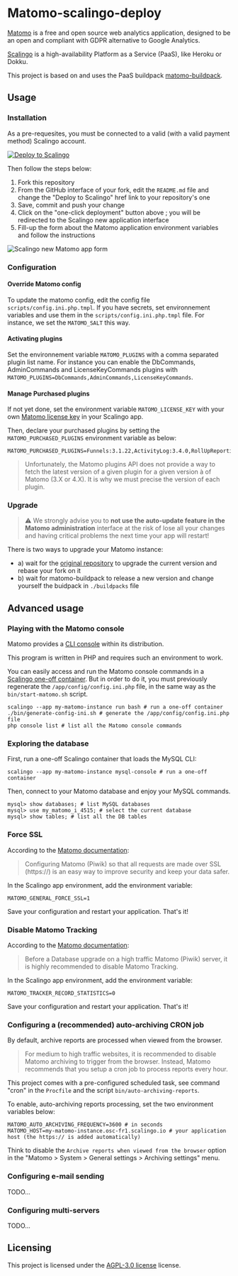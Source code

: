 # Matomo-scalingo-deploy

[Matomo](https://matomo.org) is a free and open source web analytics application, designed to be an open and compliant with GDPR alternative to Google Analytics.

[Scalingo](https://scalingo.com) is a high-availability Platform as a Service (PaaS), like Heroku or Dokku.

This project is based on and uses the PaaS buildpack [matomo-buildpack](https://github.com/1024pix/matomo-buildpack).

## Usage

### Installation

As a pre-requesites, you must be connected to a valid (with a valid payment method) Scalingo account.

[![Deploy to Scalingo](https://cdn.scalingo.com/deploy/button.svg)](https://my.scalingo.com/deploy?source=https://github.com/edulib-france/matomo-scalingo-deploy)

Then follow the steps below:

1. Fork this repository
2. From the GitHub interface of your fork, edit the `README.md` file and change the "Deploy to Scalingo" href link to your repository's one
3. Save, commit and push your change
4. Click on the "one-click deployment" button above ; you will be redirected to the Scalingo new application interface
5. Fill-up the form about the Matomo application environment variables and follow the instructions

![Scalingo new Matomo app form](assets/scalingo_new_matomo_app_form.png)

### Configuration

#### Override Matomo config

To update the matomo config, edit the config file `scripts/config.ini.php.tmpl`.
If you have secrets, set environnement variables and use them in the `scripts/config.ini.php.tmpl` file. For instance, we set the `MATOMO_SALT` this way.

#### Activating plugins

Set the environnement variable `MATOMO_PLUGINS` with a comma separated plugin list name. For instance you can enable the DbCommands, AdminCommands and LicenseKeyCommands plugins with `MATOMO_PLUGINS=DbCommands,AdminCommands,LicenseKeyCommands`.

#### Manage Purchased plugins

If not yet done, set the environment variable `MATOMO_LICENSE_KEY` with your own [Matomo license key](https://fr.matomo.org/faq/how-to/how-do-i-get-a-license-key-for-the-maxmind-geolocation-database/) in your Scalingo app.

Then, declare your purchased plugins by setting the `MATOMO_PURCHASED_PLUGINS` environment variable as below:

```shell script
MATOMO_PURCHASED_PLUGINS=Funnels:3.1.22,ActivityLog:3.4.0,RollUpReporting:3.2.7
```

> Unfortunately, the Matomo plugins API does not provide a way to fetch the latest version of a given plugin for a given version à of Matomo (3.X or 4.X). It is why we must precise the version of each plugin.

### Upgrade

> ⚠️ We strongly advise you to **not use the auto-update feature in the Matomo administration** interface at the risk of lose all your changes and having critical problems the next time your app will restart! 

There is two ways to upgrade your Matomo instance:
- a) wait for the [original repository](https://my.scalingo.com/deploy?source=https://github.com/edulib-france/matomo-scalingo-deploy) to upgrade the current version and rebase your fork on it
- b) wait for matomo-buildpack to release a new version and change yourself the buidpack in `./buildpacks` file

## Advanced usage

### Playing with the Matomo console

Matomo provides a [CLI console](https://developer.matomo.org/guides/piwik-on-the-command-line) within its distribution.

This program is written in PHP and requires such an environment to work.

You can easily access and run the Matomo console commands in a [Scalingo one-off container](https://doc.scalingo.com/platform/app/tasks). But in order to do it, you must previously regenerate the `/app/config/config.ini.php` file, in the same way as the `bin/start-matomo.sh` script.

```shell script
scalingo --app my-matomo-instance run bash # run a one-off container
./bin/generate-config-ini.sh # generate the /app/config/config.ini.php file
php console list # list all the Matomo console commands
```

### Exploring the database

First, run a one-off Scalingo container that loads the MySQL CLI:

```shell script
scalingo --app my-matomo-instance mysql-console # run a one-off container
```

Then, connect to your Matomo database and enjoy your MySQL commands.

```shell script
mysql> show databases; # list MySQL databases
mysql> use my_matomo_i_4515; # select the current database
mysql> show tables; # list all the DB tables
```

### Force SSL

According to the [Matomo documentation](https://fr.matomo.org/faq/how-to/faq_91/):

> Configuring Matomo (Piwik) so that all requests are made over SSL (https://) is an easy way to improve security and keep your data safer.

In the Scalingo app environment, add the environment variable:

```
MATOMO_GENERAL_FORCE_SSL=1
```

Save your configuration and restart your application. That's it!

### Disable Matomo Tracking

According to the [Matomo documentation](https://matomo.org/faq/how-to/faq_111/):

> Before a Database upgrade on a high traffic Matomo (Piwik) server, it is highly recommended to disable Matomo Tracking.

In the Scalingo app environment, add the environment variable:

```
MATOMO_TRACKER_RECORD_STATISTICS=0
```

Save your configuration and restart your application. That's it!

### Configuring a (recommended) auto-archiving CRON job

By default, archive reports are processed when viewed from the browser.

> For medium to high traffic websites, it is recommended to disable Matomo archiving to trigger from the browser. Instead, Matomo recommends that you setup a cron job to process reports every hour.

This project comes with a pre-configured scheduled task, see command "cron" in the `Procfile` and the script `bin/auto-archiving-reports`.

To enable, auto-archiving reports processing, set the two environment variables below:

```shell script
MATOMO_AUTO_ARCHIVING_FREQUENCY=3600 # in seconds
MATOMO_HOST=my-matomo-instance.osc-fr1.scalingo.io # your application host (the https:// is added automatically)
```

Think to disable the `Archive reports when viewed from the browser` option in the "Matomo > System > General settings > Archiving settings" menu.

### Configuring e-mail sending

TODO…

### Configuring multi-servers

TODO…

## Licensing

This project is licensed under the [AGPL-3.0 license](https://choosealicense.com/licenses/agpl-3.0/) license.
